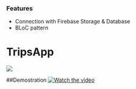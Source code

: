 ### Features

- Connection with Firebase Storage & Database
- BLoC pattern

# TripsApp

![](https://static.platzi.com/media/landing-projects/imagen-flutter.png)


##Demostration
[![Watch the video](https://j.gifs.com/VARlBO.gif)](https://dms.licdn.com/playlist/C4D05AQH-gfnpCT7Qaw/mp4-720p-30fp-crf28/0?e=1599948000&v=beta&t=YyHkN56tXlix2rvB8Oohk6OV0_1gWpzoA-CCxH1A9Gs)
